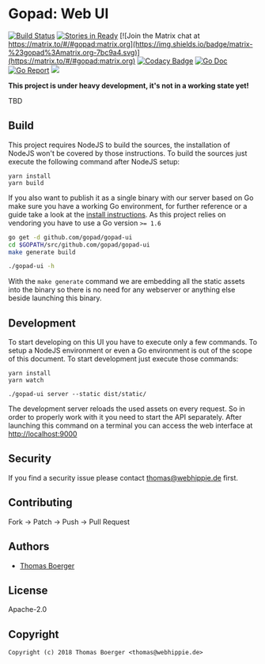 # Gopad: Web UI

[![Build Status](http://drone.gopad.tech/api/badges/gopad/gopad-ui/status.svg)](http://drone.gopad.tech/gopad/gopad-ui)
[![Stories in Ready](https://badge.waffle.io/gopad/gopad-api.svg?label=ready&title=Ready)](http://waffle.io/gopad/gopad-api)
[![Join the Matrix chat at https://matrix.to/#/#gopad:matrix.org](https://img.shields.io/badge/matrix-%23gopad%3Amatrix.org-7bc9a4.svg)](https://matrix.to/#/#gopad:matrix.org)
[![Codacy Badge](https://api.codacy.com/project/badge/Grade/2e41fc2d144c45c18832412c714dcea1)](https://www.codacy.com/app/gopad/gopad-ui?utm_source=github.com&amp;utm_medium=referral&amp;utm_content=gopad/gopad-ui&amp;utm_campaign=Badge_Grade)
[![Go Doc](https://godoc.org/github.com/gopad/gopad-ui/server?status.svg)](http://godoc.org/github.com/gopad/gopad-ui/server)
[![Go Report](http://goreportcard.com/badge/github.com/gopad/gopad-ui)](http://goreportcard.com/report/github.com/gopad/gopad-ui)
[![](https://images.microbadger.com/badges/image/gopad/gopad-ui.svg)](http://microbadger.com/images/gopad/gopad-ui "Get your own image badge on microbadger.com")


**This project is under heavy development, it's not in a working state yet!**

TBD


## Build

This project requires NodeJS to build the sources, the installation of NodeJS won't be covered by those instructions. To build the sources just execute the following command after NodeJS setup:

```
yarn install
yarn build
```

If you also want to publish it as a single binary with our server based on Go make sure you have a working Go environment, for further reference or a guide take a look at the [install instructions](http://golang.org/doc/install.html). As this project relies on vendoring you have to use a Go version `>= 1.6`

```bash
go get -d github.com/gopad/gopad-ui
cd $GOPATH/src/github.com/gopad/gopad-ui
make generate build

./gopad-ui -h
```

With the `make generate` command we are embedding all the static assets into the binary so there is no need for any webserver or anything else beside launching this binary.


## Development

To start developing on this UI you have to execute only a few commands. To setup a NodeJS environment or even a Go environment is out of the scope of this document. To start development just execute those commands:

```
yarn install
yarn watch

./gopad-ui server --static dist/static/
```

The development server reloads the used assets on every request. So in order to properly work with it you need to start the API separately. After launching this command on a terminal you can access the web interface at [http://localhost:9000](http://localhost:9000)


## Security

If you find a security issue please contact thomas@webhippie.de first.


## Contributing

Fork -> Patch -> Push -> Pull Request


## Authors

* [Thomas Boerger](https://github.com/tboerger)


## License

Apache-2.0


## Copyright

```
Copyright (c) 2018 Thomas Boerger <thomas@webhippie.de>
```
